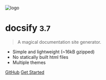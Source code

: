 ![logo](_media/icon.svg)

# docsify <small>3.7</small>

> A magical documentation site generator.

- Simple and lightweight (~16kB gzipped)
- No statically built html files
- Multiple themes


[GitHub](https://github.com/QingWei-Li/docsify/)
[Get Started](#docsify)

